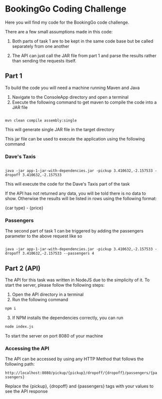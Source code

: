 # BookingGo Coding Challenge
Here you will find my code for the BookingGo code challenge.

There are a few small assumptions made in this code:

1) Both parts of task 1 are to be kept in the same code base but be called separately from one another

2) The API can just call the JAR file from part 1 and parse the results rather than sending the requests itself.

## Part 1

To build the code you will need a machine running Maven and Java
1) Navigate to the ConsoleApp directory and open a terminal
2) Execute the following command to get maven to compile the code into a JAR file
<code>
mvn clean compile assembly:single
</code>

This will generate single JAR file in the target directory

This jar file can be used to execute the application using the following command

### Dave's Taxis

<code>
java -jar app-1-jar-with-dependencies.jar -pickup 3.410632,-2.157533 -dropoff 3.410632,-2.157533
</code>

This will execute the code for the Dave's Taxis part of the task

If the API has not returned any data, you will be told there is no data to show. 
Otherwise the results will be listed in rows using the following format:

{car type} - {price}

### Passengers

The second part of task 1 can be triggered by adding the passengers parameter to the above request like so

<code>
java -jar app-1-jar-with-dependencies.jar -pickup 3.410632,-2.157533 -dropoff 3.410632,-2.157533 --passengers 4
</code>

 ## Part 2 (API)
 
 The API for this task was written in NodeJS due to the simplicity of it. To start the server, please follow the following steps:
 
 1) Open the API directory in a terminal
 2) Run the following command
 ```sh
 npm i
 ```
 
 3) If NPM installs the dependencies correctly, you can run
  ```sh
  node index.js
  ```
  To start the server on port 8080 of your machine
  
  ### Accessing the API
  
  The API can be accessed by using any HTTP Method that follows the following path:
  
  <code>http://localhost:8080/pickup/{pickup}/dropoff/{dropoff}/passengers/{passengers}</code>
  
  Replace the {pickup}, {dropoff} and {passengers} tags with your values to see the API response
  